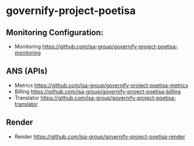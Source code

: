 # governify-project-poetisa

## Monitoring Configuration:

- Monitoring https://github.com/isa-group/governify-project-poetisa-monitoring

## ANS (APIs)

- Metrics https://github.com/isa-group/governify-project-poetisa-metrics
- Billing https://github.com/isa-group/governify-project-poetisa-billing
- Translator https://github.com/isa-group/governify-project-poetisa-translator

## Render

- Render https://github.com/isa-group/governify-project-poetisa-render
